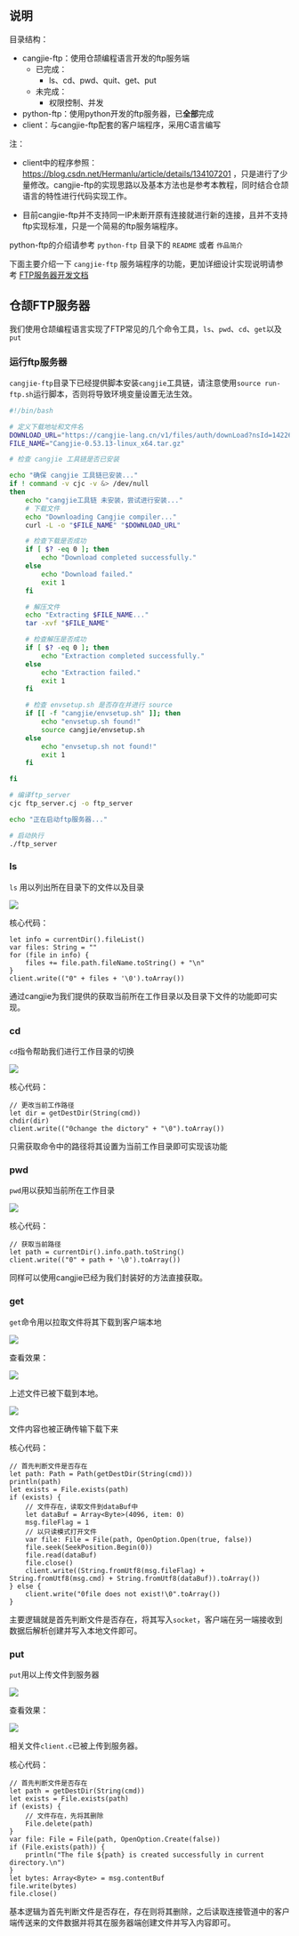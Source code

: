 ## 说明

目录结构：
- cangjie-ftp：使用仓颉编程语言开发的ftp服务端
    - 已完成：
        - ls、cd、pwd、quit、get、put
    - 未完成：
        - 权限控制、并发
- python-ftp：使用python开发的ftp服务器，已**全部**完成
- client：与cangjie-ftp配套的客户端程序，采用C语言编写

注：

- client中的程序参照：https://blog.csdn.net/HermanIu/article/details/134107201 ，只是进行了少量修改。cangjie-ftp的实现思路以及基本方法也是参考本教程，同时结合仓颉语言的特性进行代码实现工作。

- 目前cangjie-ftp并不支持同一IP未断开原有连接就进行新的连接，且并不支持ftp实现标准，只是一个简易的ftp服务端程序。

python-ftp的介绍请参考 `python-ftp` 目录下的 `README` 或者 `作品简介`

下面主要介绍一下 `cangjie-ftp` 服务端程序的功能，更加详细设计实现说明请参考 [FTP服务器开发文档](FTP服务器开发文档.pdf)

## 仓颉FTP服务器

我们使用仓颉编程语言实现了FTP常见的几个命令工具，`ls`、`pwd`、`cd`、`get`以及`put`

### 运行ftp服务器

`cangjie-ftp`目录下已经提供脚本安装`cangjie`工具链，请注意使用`source run-ftp.sh`运行脚本，否则将导致环境变量设置无法生效。

```bash
#!/bin/bash  

# 定义下载地址和文件名  
DOWNLOAD_URL="https://cangjie-lang.cn/v1/files/auth/downLoad?nsId=142267&fileName=Cangjie-0.53.13-linux_x64.tar.gz&objectKey=6719f1eb3af6947e3c6af327"  
FILE_NAME="Cangjie-0.53.13-linux_x64.tar.gz"

# 检查 cangjie 工具链是否已安装

echo "确保 cangjie 工具链已安装..."  
if ! command -v cjc -v &> /dev/null  
then  
    echo "cangjie工具链 未安装，尝试进行安装..."  
    # 下载文件  
    echo "Downloading Cangjie compiler..."  
    curl -L -o "$FILE_NAME" "$DOWNLOAD_URL"

    # 检查下载是否成功  
    if [ $? -eq 0 ]; then  
        echo "Download completed successfully."  
    else  
        echo "Download failed."  
        exit 1  
    fi

    # 解压文件  
    echo "Extracting $FILE_NAME..."  
    tar -xvf "$FILE_NAME"  

    # 检查解压是否成功  
    if [ $? -eq 0 ]; then  
        echo "Extraction completed successfully."  
    else  
        echo "Extraction failed."  
        exit 1  
    fi

    # 检查 envsetup.sh 是否存在并进行 source  
    if [[ -f "cangjie/envsetup.sh" ]]; then
    	echo "envsetup.sh found!"  
        source cangjie/envsetup.sh  
    else  
        echo "envsetup.sh not found!"  
        exit 1  
    fi

fi

# 编译ftp_server
cjc ftp_server.cj -o ftp_server

echo "正在启动ftp服务器..."

# 启动执行
./ftp_server
```

### ls

`ls` 用以列出所在目录下的文件以及目录

![](./asset/ls.png)

核心代码：

```cangjie
let info = currentDir().fileList()
var files: String = ""
for (file in info) {
    files += file.path.fileName.toString() + "\n"
}
client.write(("0" + files + '\0').toArray())
```

通过cangjie为我们提供的获取当前所在工作目录以及目录下文件的功能即可实现。

### cd

`cd`指令帮助我们进行工作目录的切换

![](./asset/cd.png)

核心代码：

```cangjie
// 更改当前工作路径
let dir = getDestDir(String(cmd))
chdir(dir)
client.write(("0change the dictory" + "\0").toArray())
```

只需获取命令中的路径将其设置为当前工作目录即可实现该功能

### pwd

`pwd`用以获知当前所在工作目录

![](./asset/pwd.png)

核心代码：

```cangjie
// 获取当前路径
let path = currentDir().info.path.toString()
client.write(("0" + path + '\0').toArray())
```

同样可以使用cangjie已经为我们封装好的方法直接获取。

### get

`get`命令用以拉取文件将其下载到客户端本地

![](./asset/get.png)

查看效果：

![](./asset/get2.png)

上述文件已被下载到本地。

![](./asset/get3.png)

文件内容也被正确传输下载下来

核心代码：

```cangjie
// 首先判断文件是否存在
let path: Path = Path(getDestDir(String(cmd)))
println(path)
let exists = File.exists(path)
if (exists) {
    // 文件存在，读取文件到dataBuf中
    let dataBuf = Array<Byte>(4096, item: 0)
    msg.fileFlag = 1
    // 以只读模式打开文件
    var file: File = File(path, OpenOption.Open(true, false))
    file.seek(SeekPosition.Begin(0))
    file.read(dataBuf)
    file.close()
    client.write((String.fromUtf8(msg.fileFlag) + String.fromUtf8(msg.cmd) + String.fromUtf8(dataBuf)).toArray())
} else {
    client.write("0file does not exist!\0".toArray())
}
```

主要逻辑就是首先判断文件是否存在，将其写入`socket`，客户端在另一端接收到数据后解析创建并写入本地文件即可。

### put

`put`用以上传文件到服务器

![](./asset/put.png)

查看效果：

![](./asset/put2.png)

相关文件`client.c`已被上传到服务器。

核心代码：

```cangjie
// 首先判断文件是否存在
let path = getDestDir(String(cmd))
let exists = File.exists(path)
if (exists) {
    // 文件存在，先将其删除
    File.delete(path)
}
var file: File = File(path, OpenOption.Create(false))
if (File.exists(path)) {
    println("The file ${path} is created successfully in current directory.\n")
}
let bytes: Array<Byte> = msg.contentBuf
file.write(bytes)
file.close()
```

基本逻辑为首先判断文件是否存在，存在则将其删除，之后读取连接管道中的客户端传送来的文件数据并将其在服务器端创建文件并写入内容即可。